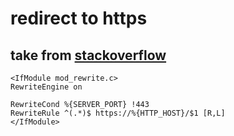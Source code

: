 # redirect to https

## take from [stackoverflow](https://stackoverflow.com/questions/13666850/htaccess-http-to-https-redirect)

    <IfModule mod_rewrite.c>
    RewriteEngine on

    RewriteCond %{SERVER_PORT} !443
    RewriteRule ^(.*)$ https://%{HTTP_HOST}/$1 [R,L]
    </IfModule>
